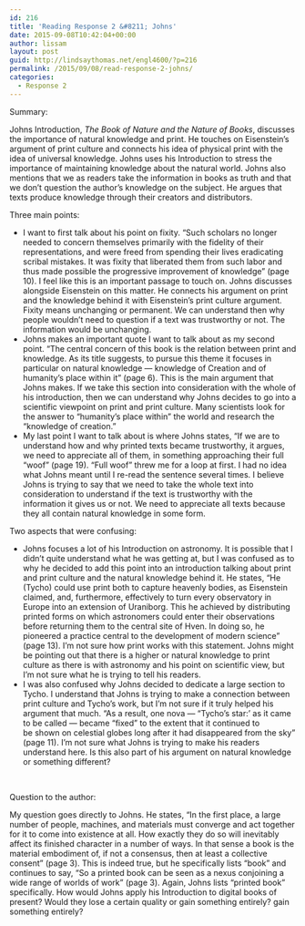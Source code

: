 ```yaml
---
id: 216
title: 'Reading Response 2 &#8211; Johns'
date: 2015-09-08T10:42:04+00:00
author: lissam
layout: post
guid: http://lindsaythomas.net/engl4600/?p=216
permalink: /2015/09/08/read-response-2-johns/
categories:
  - Response 2
---
```

Summary:

Johns Introduction, _The Book of Nature and the Nature of Books_, discusses the importance of natural knowledge and print. He touches on Eisenstein&#8217;s argument of print culture and connects his idea of physical print with the idea of universal knowledge. Johns uses his Introduction to stress the importance of maintaining knowledge about the natural world. Johns also mentions that we as readers take the information in books as truth and that we don&#8217;t question the author&#8217;s knowledge on the subject. He argues that texts produce knowledge through their creators and distributors.

Three main points:

  * I want to first talk about his point on fixity. &#8220;Such scholars no longer needed to concern themselves primarily with the fidelity of their representations, and were freed from spending their lives eradicating scribal mistakes. It was fixity that liberated them from such labor and thus made possible the progressive improvement of knowledge&#8221; (page 10). I feel like this is an important passage to touch on. Johns discusses alongside Eisenstein on this matter. He connects his argument on print and the knowledge behind it with Eisenstein&#8217;s print culture argument. Fixity means unchanging or permanent. We can understand then why people wouldn&#8217;t need to question if a text was trustworthy or not. The information would be unchanging.
  * Johns makes an important quote I want to talk about as my second point. &#8220;The central concern of this book is the relation between print and knowledge. As its title suggests, to pursue this theme it focuses in particular on natural knowledge &#8212; knowledge of Creation and of humanity&#8217;s place within it&#8221; (page 6). This is the main argument that Johns makes. If we take this section into consideration with the whole of his introduction, then we can understand why Johns decides to go into a scientific viewpoint on print and print culture. Many scientists look for the answer to &#8220;humanity&#8217;s place within&#8221; the world and research the &#8220;knowledge of creation.&#8221;
  * My last point I want to talk about is where Johns states, &#8220;If we are to understand how and why printed texts became trustworthy, it argues, we need to appreciate all of them, in something approaching their full &#8220;woof&#8221; (page 19). &#8220;Full woof&#8221; threw me for a loop at first. I had no idea what Johns meant until I re-read the sentence several times. I believe Johns is trying to say that we need to take the whole text into consideration to understand if the text is trustworthy with the information it gives us or not. We need to appreciate all texts because they all contain natural knowledge in some form.

Two aspects that were confusing:

  * Johns focuses a lot of his Introduction on astronomy. It is possible that I didn&#8217;t quite understand what he was getting at, but I was confused as to why he decided to add this point into an introduction talking about print and print culture and the natural knowledge behind it. He states, &#8220;He (Tycho) could use print both to capture heavenly bodies, as Eisenstein claimed, and, furthermore, effectively to turn every observatory in Europe into an extension of Uraniborg. This he achieved by distributing printed forms on which astronomers could enter their observations before returning them to the central site of Hven. In doing so, he pioneered a practice central to the development of modern science&#8221; (page 13). I&#8217;m not sure how print works with this statement. Johns might be pointing out that there is a higher or natural knowledge to print culture as there is with astronomy and his point on scientific view, but I&#8217;m not sure what he is trying to tell his readers.
  * I was also confused why Johns decided to dedicate a large section to Tycho. I understand that Johns is trying to make a connection between print culture and Tycho&#8217;s work, but I&#8217;m not sure if it truly helped his argument that much. &#8220;As a result, one nova &#8212; &#8220;Tycho&#8217;s star:&#8217; as it came to be called &#8212; became &#8220;fixed&#8221; to the extent that it continued to be shown on celestial globes long after it had disappeared from the sky&#8221; (page 11). I&#8217;m not sure what Johns is trying to make his readers understand here. Is this also part of his argument on natural knowledge or something different?

&nbsp;

Question to the author:

My question goes directly to Johns. He states, &#8220;In the first place, a large number of people, machines, and materials must converge and act together for it to come into existence at all. How exactly they do so will inevitably affect its finished character in a number of ways. In that sense a book is the material embodiment of, if not a consensus, then at least a collective consent&#8221; (page 3). This is indeed true, but he specifically lists &#8220;book&#8221; and continues to say, &#8220;So a printed book can be seen as a nexus conjoining a wide range of worlds of work&#8221; (page 3). Again, Johns lists &#8220;printed book&#8221; specifically. How would Johns apply his Introduction to digital books of present? Would they lose a certain quality or gain something entirely? gain something entirely?